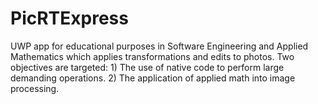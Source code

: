 # PicRTExpress
UWP app for educational purposes in Software Engineering and Applied Mathematics which applies transformations and edits to photos. Two objectives are targeted: 1) The use of native code to perform large demanding operations. 2) The application of applied math into image processing.
